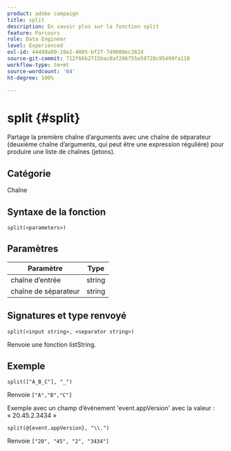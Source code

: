 ```yaml
---
product: adobe campaign
title: split
description: En savoir plus sur la fonction split
feature: Parcours
role: Data Engineer
level: Experienced
exl-id: 44499a09-19e2-4085-bf2f-7d9080ec382d
source-git-commit: 712f66b2715bac0af206755e59728c95499fa110
workflow-type: tm+mt
source-wordcount: '64'
ht-degree: 100%

---
```


# split {#split}

Partage la première chaîne d’arguments avec une chaîne de séparateur (deuxième chaîne d’arguments, qui peut être une expression régulière) pour produire une liste de chaînes (jetons).

## Catégorie

Chaîne

## Syntaxe de la fonction

`split(<parameters>)`

## Paramètres

| Paramètre | Type |
|-----------|------------------|
| chaîne d’entrée | string |
| chaîne de séparateur | string |

## Signatures et type renvoyé

`split(<input string>, <separator string>)`

Renvoie une fonction listString.

## Exemple

`split(["A_B_C"], "_")`

Renvoie `["A","B","C"]`

Exemple avec un champ d’événement &#39;event.appVersion&#39; avec la valeur : « 20.45.2.3434 »

`split(@{event.appVersion}, "\\.")`

Renvoie `["20", "45", "2", "3434"]`
